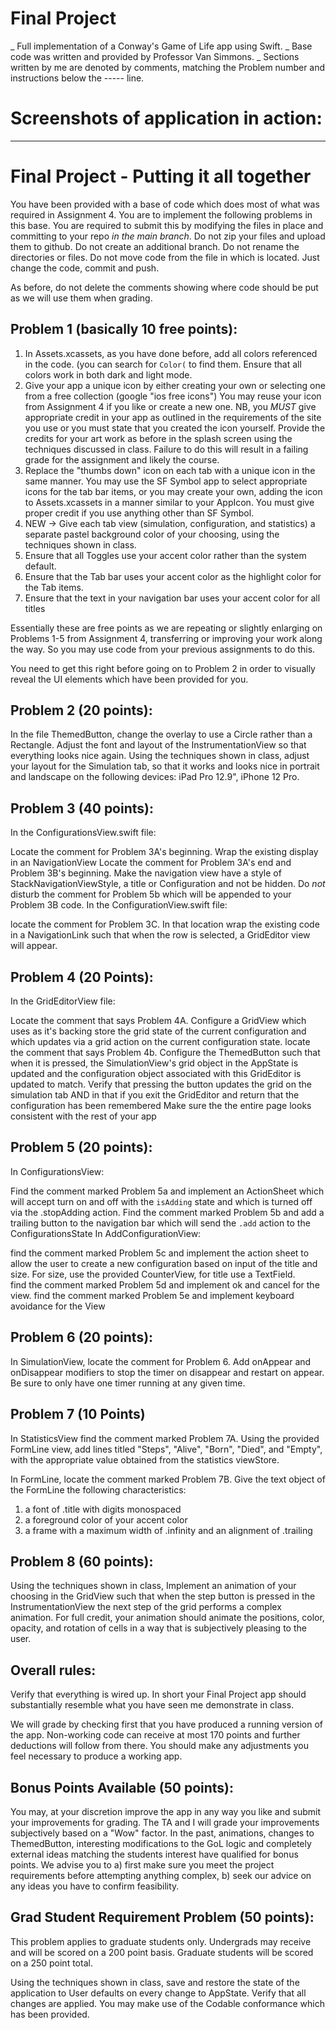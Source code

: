 # Final Project

_ Full implementation of a Conway's Game of Life app using Swift.
_ Base code was written and provided by Professor Van Simmons.
_ Sections written by me are denoted by comments, matching the Problem number and instructions below the ----- line.

# Screenshots of application in action:


------------

# Final Project - Putting it all together

You have been provided with a base of code which does most of what was required in Assignment 4.  You are to implement the following problems in this base.  You are required to submit this by modifying the files in place and committing to your repo _in the main branch_.  Do not zip your files and upload them to github.  Do not create an additional branch.  Do not rename the directories or files. Do not move code from the file in which is located. Just change the code, commit and push.

As before,  do not delete the comments showing where code should be put as we will use them when grading.

## Problem 1 (basically 10 free points):

1. In Assets.xcassets, as you have done before, add all colors referenced in the code. (you can search for `Color(` to find them. Ensure that all colors work in both dark and light mode.
2. Give your app a unique icon by either creating your own or selecting one from a free collection (google "ios free icons") You may reuse your icon from Assignment 4 if you like or create a new one. NB, you _MUST_ give appropriate credit in your app as outlined in the requirements of the site you use or you must state that you created the icon yourself. Provide the credits for your art work as before in the splash screen using the techniques discussed in class. Failure to do this will result in a failing grade for the assignment and likely the course. 
3. Replace the "thumbs down" icon on each tab with a unique icon in the same manner. You may use the SF Symbol app to select appropriate icons for the tab bar items, or you may create your own, adding the icon to Assets.xcassets in a manner similar to your AppIcon. You must give proper credit if you use anything other than SF Symbol.
4. NEW -> Give each tab view (simulation, configuration, and statistics) a separate pastel background color of your choosing, using the techniques shown in class. 
5. Ensure that all Toggles use your accent color rather than the system default.
6. Ensure that the Tab bar uses your accent color as the highlight color for the Tab items.
7. Ensure that the text in your navigation bar uses your accent color for all titles 

Essentially these are free points as we are repeating or slightly enlarging on Problems 1-5 from Assignment 4, transferring or improving your work along the way. So you may use code from your previous assignments to do this.  

You need to get this right before going on to Problem 2 in order to visually reveal the UI elements which have been provided for you.

## Problem 2 (20 points):

In the file ThemedButton, change the overlay to use a Circle rather than a Rectangle. Adjust the font and layout of the InstrumentationView so that everything looks nice again. Using the techniques shown in class, adjust your layout for the Simulation tab, so that it works and looks nice in portrait and landscape on the following devices: iPad Pro 12.9", iPhone 12 Pro.

## Problem 3 (40 points):

In the ConfigurationsView.swift file:

Locate the comment for Problem 3A's beginning. Wrap the existing display in an NavigationView Locate the comment for Problem 3A's end and Problem 3B's beginning. Make the navigation view have a style of StackNavigationViewStyle, a title or Configuration and not be hidden. Do _not_ disturb the comment for Problem 5b which will be appended to your Problem 3B code. In the ConfigurationView.swift file:

locate the comment for Problem 3C. In that location wrap the existing code in a NavigationLink such that when the row is selected, a GridEditor view will appear. 

## Problem 4 (20 Points):

In the GridEditorView file:

Locate the comment that says Problem 4A. Configure a GridView which uses as it's backing store the grid state of the current configuration and which updates via a grid action on the current configuration state. locate the comment that says Problem 4b. Configure the ThemedButton such that when it is pressed, the SimulationView's grid object in the AppState is updated and the configuration object associated with this GridEditor is updated to match. Verify that pressing the button updates the grid on the simulation tab AND in that if you exit the GridEditor and return that the configuration has been remembered Make sure the the entire page looks consistent with the rest of your app

## Problem 5 (20 points):

In ConfigurationsView:

Find the comment marked Problem 5a and implement an ActionSheet which will accept turn on and off with the `isAdding` state and which is turned off via the .stopAdding action. Find the comment marked Problem 5b and add a trailing button to the navigation bar which will send the `.add` action to the ConfigurationsState In AddConfigurationView:

find the comment marked Problem 5c and implement the action sheet to allow the user to create a new configuration based on input of the title and size. For size, use the provided CounterView, for title use a TextField.<br>
find the comment marked Problem 5d and implement ok and cancel for the view. find the comment marked Problem 5e and implement keyboard avoidance for the View

## Problem 6 (20 points):

In SimulationView, locate the comment for Problem 6. Add onAppear and onDisappear modifiers to stop the timer on disappear and restart on appear. Be sure to only have one timer running at any given time. 

## Problem 7 (10 Points)

In StatisticsView find the comment marked Problem 7A.  Using the provided FormLine view, add lines titled "Steps", "Alive", "Born", "Died", and "Empty", with the appropriate value obtained from the statistics viewStore.

In FormLine, locate the comment marked Problem 7B. Give the text object of the FormLine the following characteristics:
1. a font of .title with digits monospaced
2. a foreground color of your accent color
3. a frame with a maximum width of .infinity and an alignment of .trailing

## Problem 8 (60 points):

Using the techniques shown in class, Implement an animation of your choosing in the GridView such that when the step button is pressed in the InstrumentationView the next step of the grid performs a complex animation. For full credit, your animation should animate the positions, color, opacity, and rotation of cells in a way that is subjectively pleasing to the user.

## Overall rules:

Verify that everything is wired up. In short your Final Project app should substantially resemble what you have seen me demonstrate in class.

We will grade by checking first that you have produced a running version of the app. Non-working code can receive at most 170 points and further deductions will follow from there. You should make any adjustments you feel necessary to produce a working app.

## Bonus Points Available (50 points):

You may, at your discretion improve the app in any way you like and submit your improvements for grading. The TA and I will grade your improvements subjectively based on a "Wow" factor. In the past, animations, changes to ThemedButton, interesting modifications to the GoL logic and completely external ideas matching the students interest have qualified for bonus points. We advise you to a) first make sure you meet the project requirements before attempting anything complex, b) seek our advice on any ideas you have to confirm feasibility.

## Grad Student Requirement Problem (50 points):

This problem applies to graduate students only. Undergrads may receive and will be scored on a 200 point basis. Graduate students will be scored on a 250 point total.

Using the techniques shown in class, save and restore the state of the application to User defaults on every change to AppState. Verify that all changes are applied. You may make use of the Codable conformance which has been provided.
